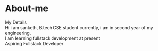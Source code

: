 # About-me
My Details
<br>
Hi i am sanketh, B.tech CSE student
currently, i am in second year of my engineering. 
<br>
I am learning fullstack development at present
<br>
Aspiring Fullstack Developer
